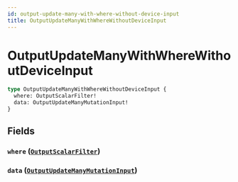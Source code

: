 ```yaml
---
id: output-update-many-with-where-without-device-input
title: OutputUpdateManyWithWhereWithoutDeviceInput
---
```


 # OutputUpdateManyWithWhereWithoutDeviceInput





```graphql
type OutputUpdateManyWithWhereWithoutDeviceInput {
  where: OutputScalarFilter!
  data: OutputUpdateManyMutationInput!
}
```


## Fields

### `where` ([`OutputScalarFilter`](/inputs/output-scalar-filter))




### `data` ([`OutputUpdateManyMutationInput`](/inputs/output-update-many-mutation-input))







